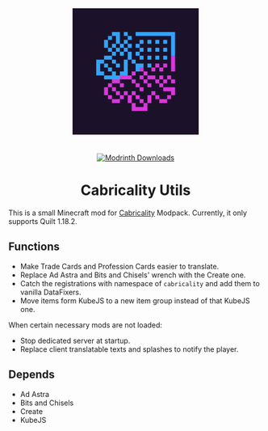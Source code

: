 <div align="center">
  <img src="https://github.com/DM-Earth/Cabricality-Utils/blob/1.18-quilt/icon.png?raw=true" width = 250 alt="Cabricality Utils">
  </img>
</div>

<div align="center">
  <br>
  </br>
  <a href="https://modrinth.com/mod/cabricality-utils" title="Modrinth">
    <img src="https://img.shields.io/modrinth/dt/cabricality-utils?label=Downloads&style=for-the-badge&labelColor=1b122a&color=blueviolet" height = 35 alt="Modrinth Downloads">
    </img>
  </a>
</div>

<h1 align="center"> Cabricality Utils </h1>

This is a small Minecraft mod for [Cabricality](https://github.com/DM-Earth/Cabricality) Modpack. Currently, it only supports Quilt 1.18.2.

## Functions

- Make Trade Cards and Profession Cards easier to translate.
- Replace Ad Astra and Bits and Chisels' wrench with the Create one.
- Catch the registrations with namespace of `cabricality` and add them to vanilla DataFixers.
- Move items form KubeJS to a new item group instead of that KubeJS one.

When certain necessary mods are not loaded:

- Stop dedicated server at startup.
- Replace client translatable texts and splashes to notify the player.

## Depends

- Ad Astra
- Bits and Chisels
- Create
- KubeJS
